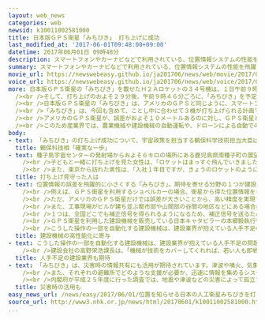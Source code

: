 ```yaml
---
layout: web_news
categories: web
newsid: k10011002581000
title: 日本版ＧＰＳ衛星「みちびき」 打ち上げに成功
last_modified_at: '2017-06-01T09:48:00+09:00'
datetime: 2017年06月01日 09時48分
description: スマートフォンやカーナビなどで利用されている、位置情報システムの性能を飛躍的に高める、日本版ＧＰＳ衛星の「みちびき」が、１日午前９時１７分、鹿児島県の種子島宇宙センターからＨ２Ａロケットの３４号機で打ち上げられ、打ち上げは成功しました。「みちびき」は、年内にさらに２機が打ち上げられ、来年春にも実用化する予定です。
summary: スマートフォンやカーナビなどで利用されている、位置情報システムの性能を飛躍的に高める、日本版ＧＰＳ衛星の「みちびき」が、１日午前９時１７分、鹿児島県の種子島宇宙センターからＨ２Ａロケットの３４号機で打ち上げられ、打ち上げは成功しました。「みちびき」は、年内にさらに２機が打ち上げられ、来年春にも実用化する予定です。
movie_url: https://newswebeasy.github.io/ja201706/news/web/movie/2017/06/01/k10011002581000.mp4
voice_url: https://newswebeasy.github.io/ja201706/news/web/voice/2017/06/01/k10011002581000.mp3
more: 日本版ＧＰＳ衛星の「みちびき」を載せたＨ２Ａロケットの３４号機は、１日午前９時１７分、鹿児島県の種子島宇宙センターから打ち上げられ、２本の補助ロケットやロケットの１段目を切り離しながら上昇を続けました。<br
  /><br />そして、打ち上げのおよそ２９分後、午前９時４６分ごろに、「みちびき」を予定どおり、高度２７５キロ付近で切り離し、打ち上げは成功しました。<br
  /><br />日本版ＧＰＳ衛星の「みちびき」は、アメリカのＧＰＳと同じように、スマートフォンなどの携帯端末で位置情報を得られる衛星で、１つの機体が１日当たり８時間程度、日本付近の上空にとどまる特殊な軌道を飛行します。<br
  /><br />「みちびき」は、今回も含めて、ことし中に合わせて３機が打ち上げられる計画で、７年前に試験的に打ち上げられた１機と合わせて４機体制が整えば、常に１機以上が日本付近の上空を飛行するようになり、来年の春以降、実用的に使えるようになります。<br
  /><br />アメリカのＧＰＳ衛星が、誤差がおよそ１０メートルあるのに対し、ＧＰＳ衛星と「みちびき」を組み合わせて利用すれば、誤差はわずか数センチ程度となり、位置情報システムの性能を飛躍的に高めることになります。<br
  /><br />このため産業界では、農業機械や建設機械の自動運転や、ドローンによる自動での物資輸送、それに歩行者用のナビゲーションシステムなど、社会や暮らしを変える新たな技術の開発につながると期待されています。
body:
- text: 「みちびき」の打ち上げ成功について、宇宙政策を担当する鶴保科学技術担当大臣は、種子島宇宙センターで記者会見し、「今回の打ち上げ成功により、『みちびき』の４機体制の確立に向けた確実な一歩を踏み出すことができた。来年度からの正式なサービス開始に向けて３号機と４号機を今年度中に着実に打ち上げるとともに、多くの方がサービスを円滑に利用できるよう関係者と連携していきたい。まずは、自動車の自動運転や農業機械などでの活用が考えられるが、多くのアイデアを募集して、さらなるイノベーションに向けた努力をしていきたい」と述べました。
  title: 鶴保科技相「確実な一歩」
- text: 種子島宇宙センターの発射場からおよそ６キロの場所にある鹿児島県南種子町の展望公園では、家族連れなどおよそ３００人が打ち上げの瞬間を見守りました。<br
    /><br />子どもと一緒に打ち上げを見た女性は、「ロケットはまっすぐ飛んでいきました。カーナビがもっと正確になれば、私の運転ももっとうまくなるような気がします」と話していました。<br
    /><br />また、東京から訪れた男性は、「入社１年目ですが、きょうのロケットのように私の人生も打ち上げを成功させたいです」と話していました。
  title: 打ち上げ見守った人は
- text: 位置情報の誤差を飛躍的に小さくする「みちびき」。期待を寄せる分野の１つが建設業界です。東京の建設機械の販売会社は、アメリカのＧＰＳ衛星を利用して操作の一部を自動化する新たなタイプの建設機械を開発し、販売しています。<br
    /><br />例えば、ＧＰＳ衛星を利用するショベルカーの場合、衛星から得た位置情報をもとに、掘るべき深さまで掘り進んだところで自動的に停止する仕組みになっています。その誤差は５センチ以下という精度の高さです。<br
    /><br />ただ、アメリカのＧＰＳ衛星だけでは誤差が大きいことから、高い精度を実現するためには、工事現場の周辺に電波の発信機を設けて、位置情報を補正するための特別な信号を送る必要があり、その分、コストがかかります。<br
    /><br />また、工事現場がビルが建ち並ぶ都市部や山間部の谷間の地区などにある場合は、建物や山などに遮られてＧＰＳ衛星からの電波が届きにくいという課題もあります。それが、「みちびき」が実用化すれば、こうした課題が一気に解決するといいます。<br
    /><br />１つは、全国どこでも補正信号を得られるようになるため、補正信号を送るための設備が不要になります。また、常に１機以上が、日本の頭上付近を飛行するようになるため、電波も届きやすくなるということです。<br
    /><br />ＧＰＳ衛星を利用した建設機械を販売している日本キャタピラーの本郷毅執行役員は、「２０２０年の東京オリンピックに向かって東京周辺の工事も佳境を迎えている。『みちびき』によって施工のスピードアップや建設機械の高性能化が実現できるようになる」と話しています。<br
    /><br />こうした操作の一部を自動化する建設機械は、建設業界が抱えている人手不足の問題の解決にもつながるのではないかと期待されています。
  title: 建設機械の高性能化に寄与
- text: こうした操作の一部を自動化する建設機械は、建設業界が抱えている人手不足の問題の解決にもつながるのではないかと期待されています。<br /><br />鹿児島県志布志市で高速道路の建設工事を請け負っている建設会社は、およそ２０人の作業員のうち３分の１が６０歳以上です。今後、経験豊かな作業員が次第に減っていくことになりますが、一方で、若い人材の確保は思うように進んでいません。「みちびき」が実用化され、操作の一部を支援する建設機械の導入が進めば、経験が浅い若い人でも難しい工事に携わりやすくなるため、人材も確保しやすくなるのではないかと期待しています。<br
    /><br />建設会社の高野栄浩課長は、「機械が技術をカバーしてくれれば、若い人も即戦力になれる。人手不足の解消につながるのではないかと期待している」と話しています。
  title: 人手不足の建設業界も期待
- text: 「みちびき」は、災害時の情報共有にも活用が期待されています。津波や噴火、気象に関する警報などが発表された場合、スマートフォンなどの位置情報をもとに該当する地域の人に向けてみちびきから情報を送るシステムの実証実験が進められています。内閣府は、大規模な災害で停電が起き、地上の通信網が途絶えた場合でも衛星からの電波にのせて情報を送れるようにする計画です。<br
    /><br />また、それぞれの避難所でどのような支援が必要か、迅速に情報を集めるシステムづくりも進められています。避難している人の名前や年齢、けがの有無などの情報を避難所に設置した専用の端末を通じて「みちびき」に送り、自治体の災害対策本部などと情報共有する仕組みです。<br
    /><br />内閣府が平成２５年度に行った調査では、地震や津波などの災害によって孤立する可能性がある全国で１万９０００余りの集落のうち、およそ半数が無線や衛星携帯電話などの通信手段がないと答えていて、内閣府は災害時の通信手段の１つとしても、みちびきの活用を進めたいとしています。
  title: 災害時の活用も
easy_news_url: /news/easy/2017/06/01/位置を知らせる日本の人工衛星みちびきを打ち上げる/
source_url: http://www3.nhk.or.jp/news/html/20170601/k10011002581000.html
...
```

